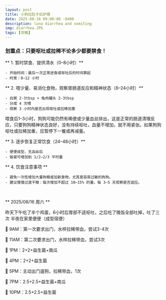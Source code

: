 ```yaml
---
layout: post
title: 小狗拉肚子后护理
date: 2025-08-16 09:00:00 -0400
description: luna diarrhea and vomiting
img: diarrhea.JPG
tags: [攻略]
---
```





### 划重点：只要呕吐或拉稀不论多少都要禁食！



** 1. 暂时禁食、提供清水（0–8小时）**

    - 开始时间：最后一次正常进食或呕吐后的时间算起
    - 时常：8–12 小时


** 2. 喂少量、易消化食物，观察胃肠道反应和精神状态（8–24小时）**

    - 白粥 2-3tbsp + 兔肉罐头 2-3tbsp
    - 分成 4 次喂
    - 观察 3 小时内是否出现呕吐或拉稀加重

喂食后1–3小时，狗狗可能仍然有稀便或少量血丝排出，这是正常的肠道清理反应，只要狗狗精神状态良好，没有持续呕吐，血量不增加，就不用紧张。如果狗狗呕吐或拉稀加重，应暂停下一餐或再减量。


** 3. 逐步恢复正常饮食（24–48小时）**

    - 便便成型、无血丝后
    - 每餐可增加到 1/2–2/3 平时量


** 4. 饮食注意事项 **

    - 避免一次性增加大量狗粮或加新食物，尤其是容易过敏的狗狗。
    - 建议慢慢过渡干粮：每次增加不超过 10–15% 的量，每 3–5 天观察是否适应。

<br>

** 2025/08/16 周六 **

昨天下午吃了半个鸡蛋，6小时后胃部不适呕吐，之后吃了晚饭全部吐掉，吐了三次
半夜在家里便便（成型宿便）

🔔 9AM：第一次要求出门，水样拉稀带血，尝试3-4次

🔔 11AM：第二次要求出门，水样拉稀带血，尝试3次

🥣 1PM：2+2+益生菌+南瓜

🥣 4PM：2+2+益生菌

🦮 5PM：主动出门遛狗，拉稀带血，1次

🥣 7PM：2.5+2.5+益生菌+南瓜

🥣 10PM：2.5+2.5+益生菌